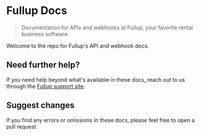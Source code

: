 # Fullup Docs

> Documentation for APIs and webhooks at Fullup, your favorite rental business software.

Welcome to the repo for Fullup's API and webhook docs.

## Need further help?

If you need help beyond what's available in these docs, reach out to us through the [Fullup support site](https://support.getfullup.com).

## Suggest changes

If you find any errors or omissions in these docs, please feel free to open a pull request.
